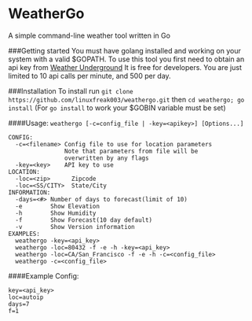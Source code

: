 # WeatherGo
A simple command-line weather tool written in Go

###Getting started
You must have golang installed and working on your system with a valid
$GOPATH.
To use this tool you first need to obtain an api key from
[Weather Underground](https://www.wunderground.com/weather/api)
It is free for developers. You are just limited to 10 api calls per minute,
and 500 per day.

###Installation
To install run
`git clone https://github.com/linuxfreak003/weathergo.git`
then `cd weathergo; go install`
(For `go install` to work your $GOBIN variable must be set)

####Usage: `weathergo [-c=config_file | -key=<apikey>] [Options...]`

```
CONFIG:
  -c=<filename> Config file to use for location parameters
                Note that parameters from file will be
                overwritten by any flags
  -key=<key>    API key to use
LOCATION:
  -loc=<zip>      Zipcode
  -loc=<SS/CITY>  State/City
INFORMATION:
  -days=<#> Number of days to forecast(limit of 10)
  -e        Show Elevation
  -h        Show Humidity
  -f        Show Forecast(10 day default)
  -v        Show Version information
EXAMPLES:
  weathergo -key=<api_key>
  weathergo -loc=80432 -f -e -h -key=<api_key>
  weathergo -loc=CA/San_Francisco -f -e -h -c=<config_file>
  weathergo -c=<config_file>
```

####Example Config:
```
key=<api_key>
loc=autoip
days=7
f=1
```
